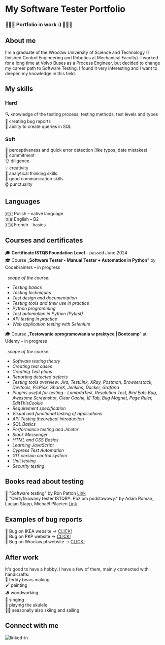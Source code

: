 # My Software Tester Portfolio <br>
### :bug::bug::bug: Portfolio in work :) :bug::bug::bug:<br>

## About me <br>
I'm a graduate of the Wrocław University of Science and Technology (I finished Control Engineering and Robotics at Mechanical Faculty). I worked for a long time at Volvo Buses as a Process Engineer, but decided to change my career path to Software Testing. I found it very interesting and I want to deepen my knowledge in this field. <br>

## My skills <br>
### Hard <br>
:mag: knowledge of the testing process, testing methods, test levels and types <br>
:page_facing_up: creating bug reports <br>
:speech_balloon: ability to create queries in SQL <br>

### Soft <br>
:eyes: perceptiveness and quick error detection (like typos, date mistakes) <br>
:muscle: commitment <br>
:ok_hand: diligence <br>
:bulb: creativity <br>
:thought_balloon: analytical thinking skills <br>
:couple: good communication skills <br>
:watch: punctuality <br>

## Languages <br>
🇵🇱 Polish – native language <br>
:gb: English – B2 <br>
:fr: French – basics <br>

## Courses and certificates <br>
:mortar_board: **Certificate ISTQB Foundation Level** - passed June 2024 <br>
:mortar_board: Course „**Software Tester - Manual Tester + Automation in Python**" by Codebrainers – in progress <br> <br>
&nbsp; _scope of the course:_
* _Testing basics_
* _Testing techniques_
* _Test design and documentation_
* _Testing tools and their use in practice_
* _Python programming_
* _Test automation in Python (Pytest)_
* _API testing in practice_
* _Web application testing with Selenium_

:mortar_board: Course „**Testowanie oprogramowania w praktyce | Bootcamp**” at Udemy – in progress <br><br>
&nbsp; _scope of the course:_
* _Software testing theory_
* _Creating test cases_
* _Creating Test plans_
* _Reporting detected defects_
* _Testing tools overview: Jira, TestLink, XRay, Postman, Browserstack, Devtools, PicPick, ShareX, Jenkins, Docker, Grafana_
* _Plugins useful for testing - LambdaTest, Resolution Test, Bird Eats Bug, Awesome Screenshot, Clear Cache, IE Tab, Bug Magnet, Page Ruler, EditThisCookie_
* _Requirement specification_
* _Visual and functional testing of applications_
* _API Testing theoretical introduction_
* _SQL Basics_
* _Performance testing and Jmeter_
* _Slack Messenger_
* _HTML and CSS Basics_
* _Learning JavaScript_
* _Cypress Test Automation_
* _GIT version control system_
* _Unit testing_
* _Security testing_

## Books read about testing <br>
:book: "Software testing" by Ron Patton [Link](https://tezeusz.pl/testowanie-oprogramowania-ron-patton)<br>
:book: "Certyfikowany tester ISTQB®. Poziom podstawowy." by Adam Roman, Lucjan Stapp, Michaël Pilaeten [Link](https://helion.pl/ksiazki/certyfikowany-tester-istqb-poziom-podstawowy-wydanie-ii-adam-roman-lucjan-stapp-michael-pilaeten,ctisp2.htm#format/d)<br>

## Examples of bug reports <br>
:bug: Bug on IKEA website -> [CLICK!](https://drive.google.com/file/d/1vrHSKYrR2-68o-vUA_6ox8Nx9FMl3rqy/view?usp=sharing)<br>
:bug: Bug on PKP website -> [CLICK!](https://drive.google.com/file/d/1XNBRkA72dWjOef3IC9-o6Qwl2xNTaV0b/view?usp=sharing)<br>
:bug: Bug on Wroclaw.pl website -> [CLICK!](https://drive.google.com/file/d/15EsNHxGx8Kaan2WMWL75Pa1Ns-jkLe13/view?usp=sharing)<br>

## After work <br>
It's good to have a hobby. I have a few of them, mainly connected with handicrafts:<br>
🧸 teddy bears making <br>
🖌️ painting <br>
🪵 woodworking <br>
🎤 singing <br>
🎸 playing the ukulele <br>
🎿⛵ seasonally also skiing and sailing <br>

## Connect with me<br>
[<img align="left" alt="linked-in" src="https://img.shields.io/badge/linkedin-%230077B5.svg?&style=for-the-badge&logo=linkedin&logoColor=white" />](https://www.linkedin.com/in/katarzyna-jaworska-b091a32aa/)

<br>





<!--
**katjaworska/katjaworska** is a ✨ _special_ ✨ repository because its `README.md` (this file) appears on your GitHub profile.

Here are some ideas to get you started:

- 🔭 I’m currently working on ...
- 🌱 I’m currently learning ...
- 👯 I’m looking to collaborate on ...
- 🤔 I’m looking for help with ...
- 💬 Ask me about ...
- 📫 How to reach me: ...
- 😄 Pronouns: ...
- ⚡ Fun fact: ...
-->
